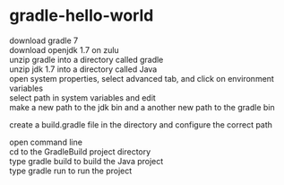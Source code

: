 # gradle-hello-world
download gradle 7  
download openjdk 1.7 on zulu  
unzip gradle into a directory called gradle  
unzip jdk 1.7 into a directory called Java  
open system properties, select advanced tab, and click on environment variables  
select path in system variables and edit   
make a new path to the jdk bin and a another new path to the gradle bin  

create a build.gradle file in the directory and configure the correct path

open command line    
cd to the GradleBuild project directory  
type gradle build to build the Java project  
type gradle run to run the project  
